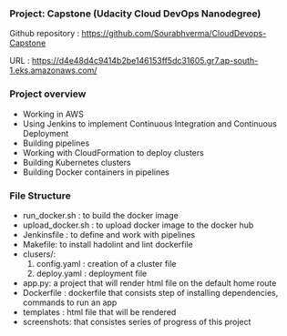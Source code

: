 ### Project: Capstone (Udacity Cloud DevOps Nanodegree)

Github repository : https://github.com/Sourabhverma/CloudDevops-Capstone

URL : https://d4e48d4c9414b2be146153ff5dc31605.gr7.ap-south-1.eks.amazonaws.com/


### Project overview

- Working in AWS
- Using Jenkins to implement Continuous Integration and Continuous Deployment
- Building pipelines
- Working with CloudFormation to deploy clusters
- Building Kubernetes clusters
- Building Docker containers in pipelines


### File Structure 
- run_docker.sh : to build the docker image
- upload_docker.sh : to upload docker image to the docker hub
- Jenkinsfile : to define and work with pipelines
- Makefile: to install hadolint and lint dockerfile
- clusers/: 
     1. config.yaml : creation of a cluster file
     2. deploy.yaml : deployment file
- app.py: a project that will render html file on the default home route
- Dockerfile : dockerfile that consists step of installing dependencies, commands to run an app
- templates : html file that will be rendered
- screenshots: that consistes series of progress of this project 
